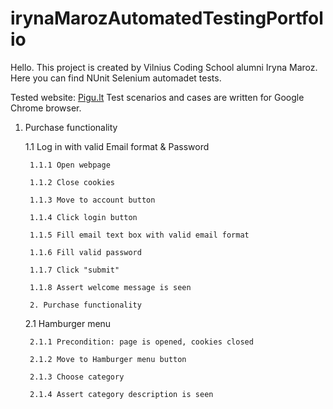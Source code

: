 # irynaMarozAutomatedTestingPortfolio
Hello. This project is created by Vilnius Coding School alumni Iryna Maroz.
Here you can find NUnit Selenium automadet tests.

Tested website: [Pigu.lt](https://pigu.lt/lt/)
Test scenarios and cases are written for Google Chrome browser.

1. Purchase functionality

	1.1 Log in with valid Email format & Password
   
        1.1.1 Open webpage
   
        1.1.2 Close cookies
   
        1.1.3 Move to account button
   
        1.1.4 Click login button
   
        1.1.5 Fill email text box with valid email format
   
        1.1.6 Fill valid password
   
        1.1.7 Click "submit"
   
        1.1.8 Assert welcome message is seen
   
   		2. Purchase functionality

    2.1  Hamburger menu
   
        2.1.1 Precondition: page is opened, cookies closed
   
        2.1.2 Move to Hamburger menu button
   
        2.1.3 Choose category

        2.1.4 Assert category description is seen
